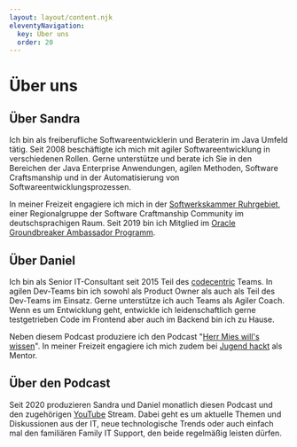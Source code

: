 ```yaml
---
layout: layout/content.njk
eleventyNavigation:
  key: Über uns
  order: 20
---
```


# Über uns

## Über Sandra

Ich bin als freiberufliche Softwareentwicklerin und Beraterin im Java Umfeld tätig. Seit 2008 beschäftigte ich mich mit agiler Softwareentwicklung in verschiedenen Rollen. Gerne unterstütze und berate ich Sie in den Bereichen der Java Enterprise Anwendungen, agilen Methoden, Software Craftsmanship und in der Automatisierung von Softwareentwicklungsprozessen.

In meiner Freizeit engagiere ich mich in der [Softwerkskammer Ruhrgebiet](https://www.softwerkskammer.org/groups/ruhrgebiet), einer Regionalgruppe der Software Craftmanship Community im deutschsprachigen Raum. Seit 2019 bin ich Mitglied im [Oracle Groundbreaker Ambassador Programm](https://apex.oracle.com/pls/apex/f?p=19297:3).

## Über Daniel

Ich bin als Senior IT-Consultant seit 2015 Teil des [codecentric](https://codecentric.de) Teams. In agilen Dev-Teams bin ich sowohl als Product Owner als auch als Teil des Dev-Teams im Einsatz. Gerne unterstütze ich auch Teams als Agiler Coach. Wenn es um Entwicklung geht, entwickle ich leidenschaftlich gerne testgetrieben Code im Frontend aber auch im Backend bin ich zu Hause.

Neben diesem Podcast produziere ich den Podcast "[Herr Mies will's wissen](https://mies.me)". In meiner Freizeit engagiere ich mich zudem bei [Jugend hackt](https://jugendhackt.org) als Mentor.

## <a name="podcast"></a>Über den Podcast

Seit 2020 produzieren Sandra und Daniel monatlich diesen Podcast und den zugehörigen [YouTube](https://www.youtube.com/channel/UCnVCACzOxoOShe_69qo51hg) Stream. Dabei geht es um aktuelle Themen und Diskussionen aus der IT, neue technologische Trends oder auch einfach mal den familiären Family IT Support, den beide regelmäßig leisten dürfen.
